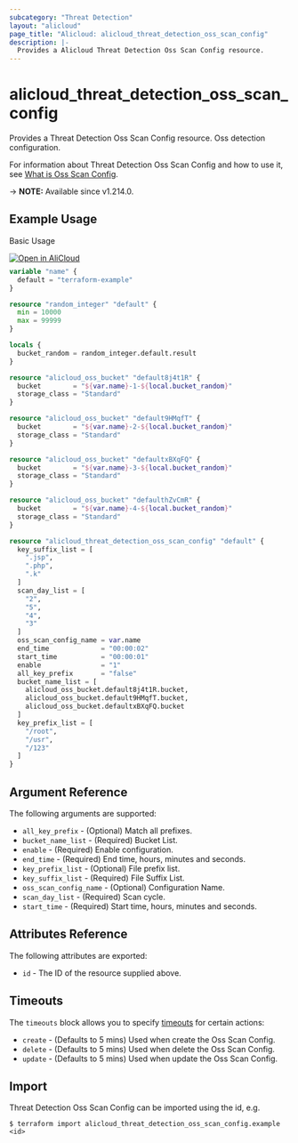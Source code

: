 ```yaml
---
subcategory: "Threat Detection"
layout: "alicloud"
page_title: "Alicloud: alicloud_threat_detection_oss_scan_config"
description: |-
  Provides a Alicloud Threat Detection Oss Scan Config resource.
---
```


# alicloud_threat_detection_oss_scan_config

Provides a Threat Detection Oss Scan Config resource. Oss detection configuration.

For information about Threat Detection Oss Scan Config and how to use it, see [What is Oss Scan Config](https://www.alibabacloud.com/help/zh/security-center/developer-reference/api-sas-2018-12-03-createossscanconfig/).

-> **NOTE:** Available since v1.214.0.

## Example Usage

Basic Usage

<div style="display: block;margin-bottom: 40px;"><div class="oics-button" style="float: right;position: absolute;margin-bottom: 10px;">
  <a href="https://api.aliyun.com/api-tools/terraform?resource=alicloud_threat_detection_oss_scan_config&exampleId=fb929f2e-17ad-7de3-0955-641d3477a8f3eedb9658&activeTab=example&spm=docs.r.threat_detection_oss_scan_config.0.fb929f2e17&intl_lang=EN_US" target="_blank">
    <img alt="Open in AliCloud" src="https://img.alicdn.com/imgextra/i1/O1CN01hjjqXv1uYUlY56FyX_!!6000000006049-55-tps-254-36.svg" style="max-height: 44px; max-width: 100%;">
  </a>
</div></div>

```terraform
variable "name" {
  default = "terraform-example"
}

resource "random_integer" "default" {
  min = 10000
  max = 99999
}

locals {
  bucket_random = random_integer.default.result
}

resource "alicloud_oss_bucket" "default8j4t1R" {
  bucket        = "${var.name}-1-${local.bucket_random}"
  storage_class = "Standard"
}

resource "alicloud_oss_bucket" "default9HMqfT" {
  bucket        = "${var.name}-2-${local.bucket_random}"
  storage_class = "Standard"
}

resource "alicloud_oss_bucket" "defaultxBXqFQ" {
  bucket        = "${var.name}-3-${local.bucket_random}"
  storage_class = "Standard"
}

resource "alicloud_oss_bucket" "defaulthZvCmR" {
  bucket        = "${var.name}-4-${local.bucket_random}"
  storage_class = "Standard"
}

resource "alicloud_threat_detection_oss_scan_config" "default" {
  key_suffix_list = [
    ".jsp",
    ".php",
    ".k"
  ]
  scan_day_list = [
    "2",
    "5",
    "4",
    "3"
  ]
  oss_scan_config_name = var.name
  end_time             = "00:00:02"
  start_time           = "00:00:01"
  enable               = "1"
  all_key_prefix       = "false"
  bucket_name_list = [
    alicloud_oss_bucket.default8j4t1R.bucket,
    alicloud_oss_bucket.default9HMqfT.bucket,
    alicloud_oss_bucket.defaultxBXqFQ.bucket
  ]
  key_prefix_list = [
    "/root",
    "/usr",
    "/123"
  ]
}
```

## Argument Reference

The following arguments are supported:
* `all_key_prefix` - (Optional) Match all prefixes.
* `bucket_name_list` - (Required) Bucket List.
* `enable` - (Required) Enable configuration.
* `end_time` - (Required) End time, hours, minutes and seconds.
* `key_prefix_list` - (Optional) File prefix list.
* `key_suffix_list` - (Required) File Suffix List.
* `oss_scan_config_name` - (Optional) Configuration Name.
* `scan_day_list` - (Required) Scan cycle.
* `start_time` - (Required) Start time, hours, minutes and seconds.

## Attributes Reference

The following attributes are exported:
* `id` - The ID of the resource supplied above.

## Timeouts

The `timeouts` block allows you to specify [timeouts](https://www.terraform.io/docs/configuration-0-11/resources.html#timeouts) for certain actions:
* `create` - (Defaults to 5 mins) Used when create the Oss Scan Config.
* `delete` - (Defaults to 5 mins) Used when delete the Oss Scan Config.
* `update` - (Defaults to 5 mins) Used when update the Oss Scan Config.

## Import

Threat Detection Oss Scan Config can be imported using the id, e.g.

```shell
$ terraform import alicloud_threat_detection_oss_scan_config.example <id>
```